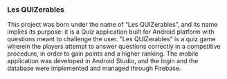 <h3> Les QUIZerables</h3>
This project was born under the name of “Les QUIZerables”, and its name implies its purpose: it is a Quiz application built for Android platform with questions meant to challenge the user.
"Les QUIZerables" is a quiz game wherein the players attempt to answer questions correctly in a competitive procedure, in order to gain points and a higher ranking.
The mobile application was developed in Android Studio, and the login and the database were implemented and managed through Firebase.
<br><br>
<img source=https://www.kaylajklab.com/uploads/1/3/0/4/130464583/sep4-les-quizerables1_orig.jpg>

